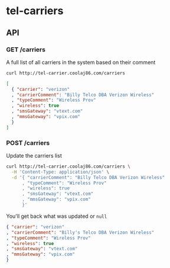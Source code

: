 # tel-carriers

## API

### GET /carriers

A full list of all carriers in the system based on their comment

```bash
curl http://tel-carrier.coolaj86.com/carriers
```

```json
[
  { "carrier": "verizon"
  , "carrierComment": "Billy Telco DBA Verizon Wireless"
  , "typeComment": "Wireless Prov"
  , "wireless": true
  , "smsGateway": "vtext.com"
  , "mmsGateway": "vpix.com"
  }
]
```

### POST /carriers

Update the carriers list

```bash
curl http://tel-carrier.coolaj86.com/carriers \
  -H 'Content-Type: application/json' \
  -d '{ "carrierComment": "Billy Telco DBA Verizon Wireless"
      , "typeComment": "Wireless Prov"
      , "wireless": true
      , "smsGateway": "vtext.com"
      , "mmsGateway": "vpix.com"
      }'
```

You'll get back what was updated or `null`

```json
{ "carrier": "verizon"
, "carrierComment": "Billy's Telco DBA Verizon Wireless"
, "typeComment": "Wireless Prov"
, "wireless": true
, "smsGateway": "vtext.com"
, "mmsGateway": "vpix.com"
}
```
